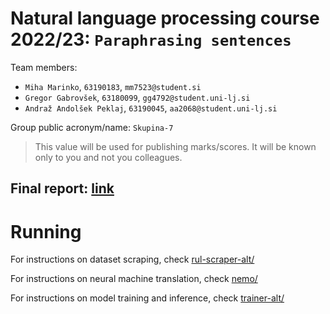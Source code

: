# Natural language processing course 2022/23: `Paraphrasing sentences`

Team members:
 * `Miha Marinko`, `63190183`, `mm7523@student.si`
 * `Gregor Gabrovšek`, `63180099`, `gg4792@student.uni-lj.si`
 * `Andraž Andolšek Peklaj`, `63190045`, `aa2068@student.uni-lj.si`
 
Group public acronym/name: `Skupina-7`
 > This value will be used for publishing marks/scores. It will be known only to you and not you colleagues.

## Final report: [link](NLP_Report_FINAL_REPORT.pdf)

# Running
For instructions on dataset scraping, check [rul-scraper-alt/](rul-scraper-alt/)

For instructions on neural machine translation, check [nemo/](nemo/)

For instructions on model training and inference, check [trainer-alt/](trainer-alt/)
